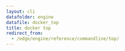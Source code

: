 ```yaml
---
layout: cli
datafolder: engine
datafile: docker_top
title: docker top
redirect_from:
  - /edge/engine/reference/commandline/top/
---
```

